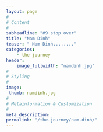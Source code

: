```yaml
---
layout: page
#
# Content
#
subheadline: "#9 stop over"
title: "Nam Dinh"
teaser: " Nam Dinh........"
categories:
    - the-journey
header:
    image_fullwidth: "namdinh.jpg"
#
# Styling
#
image:
 thumb: namdinh.jpg
#
# Metainformation & Customization
#
meta_description:
permalink: "/the-journey/nam-dinh/"
---
```

